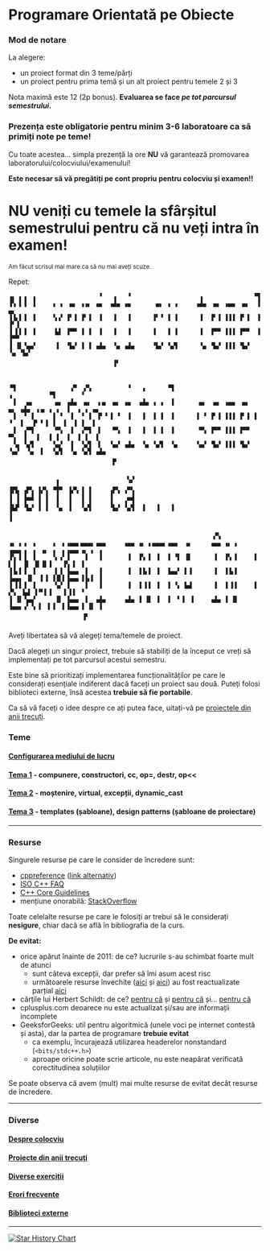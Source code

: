 # Programare Orientată pe Obiecte

### Mod de notare

La alegere:
- un proiect format din 3 teme/părți
- un proiect pentru prima temă și un alt proiect pentru temele 2 și 3

Nota maximă este 12 (2p bonus).
**Evaluarea se face _pe tot parcursul semestrului_.**

### Prezența este obligatorie pentru minim 3-6 laboratoare ca să primiți note pe teme!

Cu toate acestea... simpla prezență la ore **NU** vă garantează promovarea laboratorului/colocviului/examenului!

**Este necesar să vă pregătiți pe cont propriu pentru colocviu și examen!!**

# NU veniți cu temele la sfârșitul semestrului pentru că nu veți intra în examen!

<sup>Am făcut scrisul mai mare ca să nu mai aveți scuze.</sup>

Repet:

```                                                                            
▗▖ ▖▗  ▖                 ▝   ▗   ▝                   ▗              ▝▜      
▐▚ ▌▐  ▌    ▗ ▗  ▄▖ ▗▗▖ ▗▄  ▗▟▄ ▗▄       ▄▖ ▗ ▗     ▗▟▄  ▄▖ ▗▄▄  ▄▖  ▐   ▄▖ 
▐▐▖▌▐  ▌    ▝▖▞ ▐▘▐ ▐▘▐  ▐   ▐   ▐      ▐▘▝ ▐ ▐      ▐  ▐▘▐ ▐▐▐ ▐▘▐  ▐  ▐▘▐ 
▐ ▌▌▐  ▌     ▙▌ ▐▀▀ ▐ ▐  ▐   ▐   ▐      ▐   ▐ ▐      ▐  ▐▀▀ ▐▐▐ ▐▀▀  ▐  ▐▀▀ 
▐ ▐▌▝▄▄▘     ▐  ▝▙▞ ▐ ▐ ▗▟▄  ▝▄ ▗▟▄     ▝▙▞ ▝▄▜      ▝▄ ▝▙▞ ▐▐▐ ▝▙▞  ▝▄ ▝▙▞ 
                             ▗▖                                             
                             ▝

                                                                                                
▝▜               ▗▀  ▞▚          ▝   ▗      ▝▜                           ▗          ▝▜       ▝  
 ▐   ▄▖      ▄▖ ▗▟▄  ▄▖  ▖▄  ▄▖ ▗▄  ▗▟▄ ▗ ▗  ▐       ▄▖  ▄▖ ▗▄▄  ▄▖  ▄▖ ▗▟▄  ▖▄ ▗ ▗  ▐  ▗ ▗ ▗▄  
 ▐  ▝ ▐     ▐ ▝  ▐  ▝ ▐  ▛ ▘▐ ▝  ▐   ▐  ▐ ▐  ▐      ▐ ▝ ▐▘▐ ▐▐▐ ▐▘▐ ▐ ▝  ▐   ▛ ▘▐ ▐  ▐  ▐ ▐  ▐  
 ▐  ▗▀▜      ▀▚  ▐  ▗▀▜  ▌   ▀▚  ▐   ▐  ▐ ▐  ▐       ▀▚ ▐▀▀ ▐▐▐ ▐▀▀  ▀▚  ▐   ▌  ▐ ▐  ▐  ▐ ▐  ▐  
 ▝▄ ▝▄▜     ▝▄▞  ▐  ▝▄▜  ▌  ▝▄▞ ▗▟▄  ▝▄ ▝▄▜  ▝▄     ▝▄▞ ▝▙▞ ▐▐▐ ▝▙▞ ▝▄▞  ▝▄  ▌  ▝▄▜  ▝▄ ▝▄▜ ▗▟▄ 
                             ▄                                                                  
                             ▘

             ▗                   ▚▞             
▗▄▖  ▄▖ ▗▗▖ ▗▟▄  ▖▄ ▗ ▗      ▄▖  ▄▖             
▐▘▜ ▐▘▐ ▐▘▐  ▐   ▛ ▘▐ ▐     ▐▘▝ ▝ ▐             
▐ ▐ ▐▀▀ ▐ ▐  ▐   ▌  ▐ ▐     ▐   ▗▀▜             
▐▙▛ ▝▙▞ ▐ ▐  ▝▄  ▌  ▝▄▜     ▝▙▞ ▝▄▜  ▐   ▐   ▐  
▐                                               
▝

                                                         ▞▚                                     
▗▖ ▖▗  ▖    ▗  ▖▗▄▄▖▄▄▄▖▗▄▄     ▗▄▄ ▗▖ ▖▄▄▄▖▗▄▄  ▗▖     ▗▄▄ ▗▖ ▖    ▗▄▄▖▗  ▖ ▗▖ ▗  ▖▗▄▄▖▗▖ ▖ ▗  
▐▚ ▌▐  ▌    ▝▖▗▘▐    ▐   ▐       ▐  ▐▚ ▌ ▐  ▐ ▝▌ ▐▌      ▐  ▐▚ ▌    ▐    ▌▐  ▐▌ ▐▌▐▌▐   ▐▚ ▌ ▐  
▐▐▖▌▐  ▌     ▌▐ ▐▄▄▖ ▐   ▐       ▐  ▐▐▖▌ ▐  ▐▄▄▘ ▌▐      ▐  ▐▐▖▌    ▐▄▄▖ ▐▌  ▌▐ ▐▐▌▌▐▄▄▖▐▐▖▌ ▐  
▐ ▌▌▐  ▌     ▚▞ ▐    ▐   ▐       ▐  ▐ ▌▌ ▐  ▐ ▝▖ ▙▟      ▐  ▐ ▌▌    ▐    ▞▚  ▙▟ ▐▝▘▌▐   ▐ ▌▌ ▝  
▐ ▐▌▝▄▄▘     ▐▌ ▐▄▄▖ ▐  ▗▟▄     ▗▟▄ ▐ ▐▌ ▐  ▐  ▘▐  ▌    ▗▟▄ ▐ ▐▌    ▐▄▄▖▗▘▝▖▐  ▌▐  ▌▐▄▄▖▐ ▐▌ ▐  
                     ▄                                                                          
                     ▘
```

Aveți libertatea să vă alegeți tema/temele de proiect.

Dacă alegeți un singur proiect, trebuie să stabiliți de la început ce vreți să implementați
pe tot parcursul acestui semestru.

Este bine să prioritizați implementarea funcționalităților pe care le considerați esențiale
indiferent dacă faceți un proiect sau două.
Puteți folosi biblioteci externe, însă acestea **trebuie să fie portabile**.

Ca să vă faceți o idee despre ce ați putea face, uitați-vă pe [proiectele din anii trecuți](HoF.md).

### Teme
#### [Configurarea mediului de lucru](env)
#### [Tema 1](tema-1) - compunere, constructori, cc, op=, destr, op<<
#### [Tema 2](tema-2) - moștenire, virtual, excepții, dynamic_cast
#### [Tema 3](tema-3) - templates (șabloane), design patterns (șabloane de proiectare)

---

### Resurse

Singurele resurse pe care le consider de încredere sunt:
- [cppreference][cppreference-url] ([link alternativ](https://devdocs.io/cpp/))
- [ISO C++ FAQ](https://isocpp.org/faq/)
- [C++ Core Guidelines](https://isocpp.github.io/CppCoreGuidelines/CppCoreGuidelines)
- mențiune onorabilă: [StackOverflow](https://stackoverflow.com/questions/tagged/cpp?tab=Votes)

Toate celelalte resurse pe care le folosiți ar trebui să le considerați **nesigure**,
chiar dacă se află în bibliografia de la curs.

**De evitat:**
- orice apărut înainte de 2011: de ce? lucrurile s-au schimbat foarte mult de atunci
  - sunt câteva excepții, dar prefer să îmi asum acest risc
  - următoarele resurse învechite ([aici](http://www.gotw.ca/publications/)
    și [aici](http://www.gotw.ca/gotw/)) au fost reactualizate
    parțial [aici](https://herbsutter.com/gotw/)
- cărțile lui Herbert Schildt: de ce? [pentru că](https://www.seebs.net/c/c_tcn4e.html)
  și [pentru că](https://www.lysator.liu.se/c/schildt.html) și...
  [pentru că](https://web.archive.org/web/20000816131043/http://www.qnx.com/~glen/deadbeef/2764.html)
- cplusplus.com deoarece nu este actualizat și/sau are informații incomplete
- GeeksforGeeks: util pentru algoritmică (unele voci pe internet contestă și asta),
  dar la partea de programare **trebuie evitat**
  - ca exemplu, încurajează utilizarea headerelor nonstandard (`<bits/stdc++.h>`)
  - aproape oricine poate scrie articole, nu este neapărat verificată corectitudinea soluțiilor

Se poate observa că avem (mult) mai multe resurse de evitat decât resurse de încredere.

---

### Diverse
#### [Despre colocviu](colocviu.md)
#### [Proiecte din anii trecuți](HoF.md)
#### [Diverse exerciții](exercitii)
#### [Erori frecvente](erori.md)
#### [Biblioteci externe](libs)

---

[![Star History Chart](https://api.star-history.com/svg?repos=mcmarius/poo&type=Date)](https://star-history.com/#mcmarius/poo&Date)

[//]: # (reference-style link)
[cppreference-url]: https://en.cppreference.com/w/cpp
